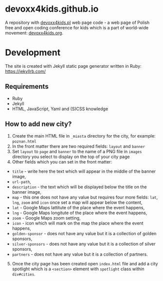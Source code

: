 # devoxx4kids.github.io

A repository with [devoxx4kids.pl](http://www.devoxx4kids.pl/) web page code - a web page of Polish free and open coding conference for kids which is a part of world-wide movement: [devoxx4kids.org](http://www.devoxx4kids.org/).

# Development

The site is created with Jekyll static page generator written in Ruby: https://jekyllrb.com/

## Requirements

* Ruby
* Jekyll
* HTML, JavaScript, Yaml and (S)CSS knowledge

## How to add new city?

1. Create the main HTML file in `_miasta` directory for the city, for example: `poznan.html`
2. In the front matter there are two required fields: `layout` and `banner`
3. Set `layout` to `page` and `banner` to the name of a PNG file in `images` directory you select to display on the top of your city page
4. Other fields which you can set in the front matter:
  * `title` - write here the text which will appear in the middle of the banner image,
  * `url-path`,
  * `description` - the text which will be displayed below the title on the banner image,
  * `map` - this one does not have any value but requires four more fields: `lat`, `lng`, `zoom` and `icon` once set a map will appear below the content,
   * `lat` - Google Maps lattitute of the place where the event happens,
   * `lng` - Google Maps longitute of the place where the event happens,
   * `zoom` - Google Maps zoom setting,
   * `icon` - icon which will mark on the map the place where the event happens,
  * `golden-sponsor` - does not have any value but it is a collection of golden sponsors,
  * `silver-sponsors` - does not have any value but it is a collection of silver sponsors,
  * `partners` - does not have any value but it is a collection of partners.
5. Once the city page has been created open `index.html` file and add a city spotlight which is a `<section>` element with `spotlight` class within `div#cities`.
